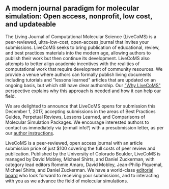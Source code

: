 ## A modern journal paradigm for molecular simulation: Open access, nonprofit, low cost, and updateable

The Living Journal of Computational Molecular Science (LiveCoMS) is a peer-reviewed, ultra-low-cost, open-access journal that invites your submissions.
LiveCoMS seeks to bring publication of educational, review, and best practices materials into the modern age, allowing authors to publish their work but then continue its development.
LiveCoMS also attempts to better align academic incentives with the realities of computational work that require development of community resources.
We provide a venue where authors can formally publish living documents including tutorials and "lessons learned" articles that are updated on an ongoing basis, but which still have clear authorship.
Our ["Why LiveCoMS"](http://www.livecomsjournal.org/article/2031-why-we-need-the-living-journal-of-computational-molecular-science) perspective explains why this approach is needed and how it can help our field.

We are delighted to announce that LiveCoMS opens for submission this December 1, 2017, accepting submissions in the areas of Best Practices Guides, Perpetual Reviews, Lessons Learned, and Comparisons of Molecular Simulation Packages.
We encourage interested authors to contact us immediately via [e-mail info?] with a presubmission letter, as per our [author instructions](https://livecomsjournal.github.io/authors/policies/).

LiveCoMS is a peer-reviewed, open access journal with an article submission price of just $100 covering the full costs of peer review and publication.
Published by the University of Colorado Boulder, LiveCoMS is managed by David Mobley, Michael Shirts, and Daniel Zuckerman, with category lead editors Rommie Amaro, David Mobley, Jean-Philip Piquemal, Michael Shirts, and Daniel Zuckerman.
We have a world-class [editorial board](http://www.livecomsjournal.org/editorial-board) who look forward to receiving your submissions, and to interacting with you as we advance the field of molecular simulations.
